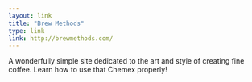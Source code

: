 ```yaml
---
layout: link
title: "Brew Methods"
type: link
link: http://brewmethods.com/
---
```


A wonderfully simple site dedicated to the art and style of creating fine coffee. Learn how to use that Chemex properly!